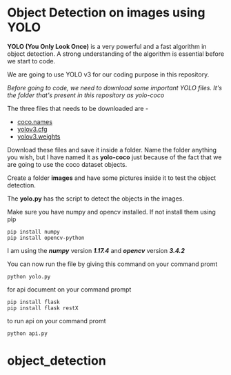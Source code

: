 # Object Detection on images using YOLO

**YOLO (You Only Look Once)** is a very powerful and a fast algorithm in object detection. A strong understanding of the algorithm is essential before we start to code.

We are going to use YOLO v3 for our coding purpose in this repository.

*Before going to code, we need to download some important YOLO files. It's the folder that's present in this repository as yolo-coco*

The three files that needs to be downloaded are -

- [coco.names](https://github.com/pjreddie/darknet/blob/master/data/coco.names)
- [yolov3.cfg](https://github.com/pjreddie/darknet/blob/master/cfg/yolov3.cfg)
- [yolov3.weights](https://pjreddie.com/media/files/yolov3.weights) 

Download these files and save it inside a folder. Name the folder anything you wish, but I have named it as **yolo-coco** just because of the fact that we are going to use the coco dataset objects.

Create a folder **images** and have some pictures inside it to test the object detection.

The **yolo.py** has the script to detect the objects in the images.

Make sure you have numpy and opencv installed. If not install them using pip

```
pip install numpy
pip install opencv-python
```

I am using the ***numpy*** version ***1.17.4*** and ***opencv*** version ***3.4.2***

You can now run the file by giving this command on your command promt

```
python yolo.py

```
for api document on your command prompt
```
pip install flask
pip install flask restX
```
to run api on your command promt
```
python api.py
```
# object_detection
